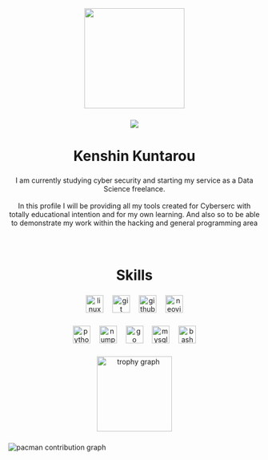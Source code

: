 <div align="center">
  <img height="200" src="https://media.tenor.com/1QlojlC2nVkAAAAi/lain.gif"  />
</div>

###

<div align="center">
  <img src="https://profile-counter.glitch.me/kenshin-kuntarou/count.svg?"  />
</div>

###

<h1 align="center">Kenshin Kuntarou</h1>

###

<p align="center">I am currently studying cyber security and starting my service as a Data Science freelance. <br><br>In this profile I will be providing all my tools created for Cyberserc with totally educational intention and for my own learning.  And also so to be able to demonstrate my work within the hacking and general programming area</p>

###

<br clear="both">

<h1 align="center">Skills</h1>

###

<div align="center">
  <img src="https://img.shields.io/badge/Linux-FCC624?logo=linux&logoColor=black&style=for-the-badge" height="35" alt="linux logo"  />
  <img width="10" />
  <img src="https://img.shields.io/badge/Git-F05032?logo=git&logoColor=white&style=for-the-badge" height="35" alt="git logo"  />
  <img width="10" />
  <img src="https://img.shields.io/badge/GitHub-181717?logo=github&logoColor=white&style=for-the-badge" height="35" alt="github logo"  />
  <img width="10" />
  <img src="https://img.shields.io/badge/Neovim-57A143?logo=neovim&logoColor=black&style=for-the-badge" height="35" alt="neovim logo"  />
</div>

###

<div align="center">
  <img src="https://img.shields.io/badge/Python-3776AB?logo=python&logoColor=white&style=for-the-badge" height="35" alt="python logo"  />
  <img width="10" />
  <img src="https://img.shields.io/badge/NumPy-013243?logo=numpy&logoColor=white&style=for-the-badge" height="35" alt="numpy logo"  />
  <img width="10" />
  <img src="https://img.shields.io/badge/Go-00ADD8?logo=go&logoColor=white&style=for-the-badge" height="35" alt="go logo"  />
  <img width="10" />
  <img src="https://img.shields.io/badge/MySQL-4479A1?logo=mysql&logoColor=white&style=for-the-badge" height="35" alt="mysql logo"  />
  <img width="10" />
  <img src="https://skillicons.dev/icons?i=bash" height="35" alt="bash logo"  />
</div>

###

<div align="center">
  <img src="https://github-profile-trophy.vercel.app?username=kenshin-kuntarou&theme=nord&column=4&row=4&margin-w=100&margin-h=4&no-bg=true&no-frame=true&order=4" height="150" alt="trophy graph"  />
</div>

###

<picture>
  <source media="(prefers-color-scheme: dark)" srcset="https://raw.githubusercontent.com/kenshin-kuntarou/kenshin-kuntarou/output/pacman-contribution-graph-dark.svg">
  <source media="(prefers-color-scheme: light)" srcset="https://raw.githubusercontent.com/kenshin-kuntarou/kenshin-kuntarou/output/pacman-contribution-graph.svg">
  <img alt="pacman contribution graph" src="https://raw.githubusercontent.com/kenshin-kuntarou/kenshin-kuntarou/output/pacman-contribution-graph.svg">
</picture>

###
